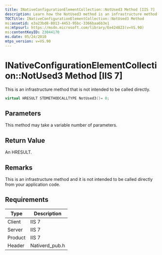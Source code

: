 ```yaml
---
title: INativeConfigurationElementCollection::NotUsed3 Method [IIS 7]
description: Learn how the NotUsed3 method is an infrastructure method and is not intended to be called directly.
TOCTitle: INativeConfigurationElementCollection::NotUsed3 Method
ms:assetid: e3a23bd8-8013-4453-95bc-3366baa6b3e1
ms:mtpsurl: https://msdn.microsoft.com/library/Ee424823(v=VS.90)
ms:contentKeyID: 23044170
ms.date: 05/24/2010
mtps_version: v=VS.90
---
```


# INativeConfigurationElementCollection::NotUsed3 Method \[IIS 7\]

This is an infrastructure method that is not intended to be called directly.

```cpp
virtual HRESULT STDMETHODCALLTYPE NotUsed3()= 0;
```

## Parameters

This method may take a variable number of parameters.

## Return Value

An HRESULT.

## Remarks

This is an infrastructure method and it is not intended to be called directly from your application code.

## Requirements

| Type | Description |
| --- | --- |
| Client | IIS 7 |
| Server | IIS 7 |
| Product | IIS 7 |
| Header | Nativerd_pub.h |
